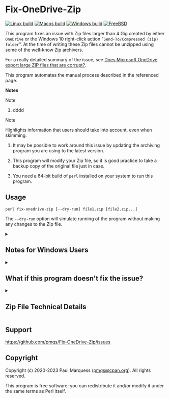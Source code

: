 # Fix-OneDrive-Zip

[![Linux build](https://github.com/pmqs/Fix-OneDrive-Zip/workflows/Linux%20build/badge.svg)](https://github.com/pmqs/Fix-OneDrive-Zip/actions)
[![Macos build](https://github.com/pmqs/Fix-OneDrive-Zip/workflows/Macos%20build/badge.svg)](https://github.com/pmqs/Fix-OneDrive-Zip/actions)
[![Windows build](https://github.com/pmqs/Fix-OneDrive-Zip/workflows/Windows%20build/badge.svg)](https://github.com/pmqs/Fix-OneDrive-Zip/actions)
[![FreeBSD](https://api.cirrus-ci.com/github/pmqs/Fix-OneDrive-Zip.svg?task=FreeBSD)](https://cirrus-ci.com/github/pmqs/Fix-OneDrive-Zip?task=FreeBSD)

This program fixes an issue with Zip files larger than 4 Gig created by either
`OneDrive` or  the Windows 10 right-click action "`Send-To/Compressed
(zip) folder`". At the time of writing these Zip files cannot be unzipped
using some of the well-know Zip archivers.

For a really detailed summary of the issue, see
[Does Microsoft OneDrive export large ZIP files that are corrupt?](https://www.bitsgalore.org/2020/03/11/does-microsoft-onedrive-export-large-ZIP-files-that-are-corrupt).

This program automates the manual process described in the referenced page.

**Notes**

> [!NOTE]
>
> 1. dddd
>

> [!NOTE]
> Highlights information that users should take into account, even when skimming.
> 

1. It may be possible to work around this issue by updating the archiving program you are using to the latest version.

2. This program will modify your Zip file, so it is good practice to take a
backup copy of the original file just in case.

3. You need a 64-bit build of `perl` installed on your system to run this program.

## Usage

    perl fix-onedrive-zip [--dry-run] file1.zip [file2.zip...]

The `--dry-run` option will simulate running of the program without making
any changes to the Zip file.

<details>
<summary> <h2>Notes for Windows Users</h2></summary>

If you are running Windows and don't know what a perl script is, or how to run one, this section
will walk you through the process.

<details>
<summary> <b>Step 1: Check if you already have Perl installed</b></summary>
<p></p>

The `fix-onedrive-zip` script is written in `Perl`. To run it on your PC you need
the `perl` executable.

To check if it is already installed, create a terminal window by typing `Windows+R`.
In the pop-up window type `cmd`. You should now have a terminal window open.

Type `perl -v`.
If `perl` is installed you should see text like this. The Perl version doesn't matter.

```
C:\Users\me>perl -v

This is perl 5, version 32, subversion 1 (v5.32.1) built for MSWin32-x64-multi-thread

Copyright 1987-2021, Larry Wall

Perl may be copied only under the terms of either the Artistic License or the
GNU General Public License, which may be found in the Perl 5 source kit.

Complete documentation for Perl, including FAQ lists, should be found on
this system using "man perl" or "perldoc perl".  If you have access to the
Internet, point your browser at http://www.perl.org/, the Perl Home Page.
```

If you don't have `perl`, the output will look like this

```
'perl' is not recognized as an internal or external command,
operable program or batch file.
```
</details>

<details>
<summary> <b>Step 2: Install Perl if you don't already have it</b></summary>
<p></p>

There are a number of Perl executables available for Windows.
For this tutorial I've used [Strawberry Perl](https://strawberryperl.com/), but there are others available.

Use the instructions [here](https://www.perltutorial.org/setting-up-perl-development-environment/) to install the 64-bit "*Recommended version*" of `perl` from the [Strawberry Perl](https://strawberryperl.com/) site.

Once the installation is complete, run `Step 1`, above, to check that the perl works ok
from the command-line in a terminal window.
</details>

<details>
<summary> <b>Step 3: Download the fix-onedrive-zip script</b></summary>
<p></p>

You now need to get the script `fix-onedrive-zip` downloaded from GitHub and stored on your PC. In a browser navigate to
[here](https://github.com/pmqs/Fix-OneDrive-Zip/blob/master/fix-onedrive-zip) and
select the "`Download raw file`" icon, as highlighted below

![](assets/download.png)

That should download the file `fix-onedrive-zip` into your `Downloads` directory.
</details>

<details>

<summary> <b>Step 4: Running the fix-onedrive-zip script</b></summary>
<p></p>

The easiest approach to running this script if you are not confortable with running from the command-line is to
put the `fix-onedrive-zip` script and the zip file you want to fix in the same folder. Lets assume you have both stored in the folder `C:\fixzip` and the name of the OneDrive zip file you want to fix is `myfile.zip`.

Start by creating a terminal window by typing `Windows+R` and typing `cmd` in the pop-up window.

Now run the command below in the terminal window to move to the folder where your zip file is stored, replacing
`C:\fixzip` with the name of the folder you are using

```
cd C:\fixzip
```

You can now run the `fix-onedrive-zip` script by typing this in the terminal window. Remember to change `myfile.zip` to the name of the zip file you want fixed.

```
perl fix-onedrive-zip myfile.zip
```
</details>
</details>


<details>
<summary><h2>What if this program doesn't fix the issue?</h2></summary>


The most common issue reported with this script is the following error
message:

```Error: Cannot find Zip signature at end of 'somefile.zip'```

To understand what this message means you first need to know a little bit
about the structure of the metadata in a zip file.

At the start of a zip file
there are 4 bytes called the "`local file header signature`". The majority of metedata values in a zip file are stored in little-endian byte order, so these 4 bytes are unpacked as the litte-endian value `0x04034b50`. For this error case these 4
signature bytes *will* be present, so the script knows it likely dealing
with a zip file.

Once that initial test is done, the script moves to 22 bytes before the end
of the file and checks that the 4 bytes of the "`end of central dir
signature`" (little-endian value `0x06054b50`) are present.  In this case
it *doesn't* find these signature bytes.

This program can only work with a well-formed zip file, so it now terminates immediately with the error message shown above.

The root-cause for this error is typically a zip file that has either been truncated or partially corrupted (i.e. the end the file has been overwritten with random data).

<details>
<summary><h3>Strategies for recovering data</h3></summary>


The most straightforward way to deal with a truncated/corrupt zip file is to download a fresh copy of the zip file.

If downloading is not an option it may be possible to recover some/all of the zip file payload data. It just depends on how badly damaged the file is. Be aware - if payload data has been overwritten or is absent there is no way that to retrieve this data from the zip file.

There are plenty of articles available online that discuss recovering data from corrupt zip files, so I'll only mention that the  [Info-ZIP](https://infozip.sourceforge.net/) implementaion of `zip` (most Unix/Mac systems ship with this program) has two commandline options,  `-F` and `-FF`,  that can be used to attempt to fix zip files.

</details>
</details>


<details>
<summary><h2>Zip File Technical Details</h2></summary>

If you want to understand more about the internal structure of Zip files,
the primary reference is
[APPNOTE.TXT](https://pkware.cachefly.net/webdocs/casestudies/APPNOTE.TXT).

The issue with the `OneNote`/`Windows` Zip files larger than 4 Gig is they
have an invalid `Total Number of Disks` field in the
`ZIP64 End Central Directory Locator` record (see [APPNOTE.TXT](https://pkware.cachefly.net/webdocs/casestudies/APPNOTE.TXT) version 6.3.9, section 4.3.15).
The value in this field should be `1`, but `OneDrive`/`Windows` sets it to `0`.

This program simply changes the `Total Number of Disks` field value to `1`
if it finds it set to `0` in the Zip file.

</details>

## Support

https://github.com/pmqs/Fix-OneDrive-Zip/issues


## Copyright

Copyright (c) 2020-2023 Paul Marquess (pmqs@cpan.org). All rights reserved.

This program is free software; you can redistribute it and/or modify it
under the same terms as Perl itself.
